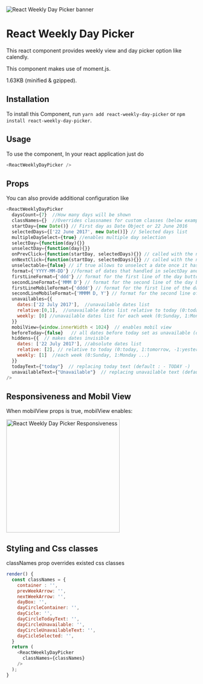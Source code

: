 <img src="https://raw.githubusercontent.com/hurkanyakay/react-weekly-day-picker/master/imgs/main.png" alt="React Weekly Day Picker banner" align="center" />

<br />

# React Weekly Day Picker

This react component provides weekly view and day picker option like calendly.

This component makes use of moment.js.

<span class="weight">1.63KB</span> (minified & gzipped).

## Installation

To install this Component, run `yarn add react-weekly-day-picker` or `npm install react-weekly-day-picker`.

## Usage

To use the component, In your react application just do

```javascript
<ReactWeeklyDayPicker />
```

## Props

You can also provide additional configuration like

```javascript
<ReactWeeklyDayPicker
  daysCount={7}  //How many days will be shown
  classNames={}  //Overrides classnames for custom classes (below example)
  startDay={new Date()} // First day as Date Object or 22 June 2016
  selectedDays={['22 June 2017', new Date()]} // Selected days list
  multipleDaySelect={true} //enables multiple day selection
  selectDay={function(day){}}
  unselectDay={function(day){}}
  onPrevClick={function(startDay, selectedDays){}} // called with the new startDay
  onNextClick={function(startDay, selectedDays){}} // called with the new startDay
  unselectable={false} // if true allows to unselect a date once it has been selected. Only works when multipleDaySelect={false}
  format={'YYYY-MM-DD'} //format of dates that handled in selectDay and unselectDay functions
  firstLineFormat={'ddd'} // format for the first line of the day button
  secondLineFormat={'MMM D'} // format for the second line of the day button
  firstLineMobileFormat={'dddd'} // format for the first line of the day button mobile
  secondLineMobileFormat={'MMMM D, Y'} // format for the second line of the day button mobile
  unavailables={{
    dates:['22 July 2017'],  //unavailable dates list
    relative:[0,1],  //unavailable dates list relative to today (0:today, 1:tomorrow, -1:yesterday)
    weekly: [0] //unavailable dates list for each week (0:Sunday, 1:Monday ...)
  }}
  mobilView={window.innerWidth < 1024}  // enables mobil view
  beforeToday={false}   // all dates before today set as unavailable (default:true)
  hiddens={{  // makes dates invisible
    dates: ['22 July 2017'], //absolute dates list
    relative: [2], // relative to today (0:today, 1:tomorrow, -1:yesterday)
    weekly: [1]  //each week (0:Sunday, 1:Monday ...)
  }}
  todayText={"today"}  // replacing today text (default : - TODAY -)
  unavailableText={"Unavailable"}  // replacing unavailable text (default: unavailable )
/>
```

## Responsiveness and Mobil View

When mobilView props is true, mobilView enables:

<img src="https://raw.githubusercontent.com/hurkanyakay/react-weekly-day-picker/master/imgs/smallScreen.png" alt="React Weekly Day Picker Responsiveness" width="300px" align="center" />

## Styling and Css classes

classNames prop overrides existed css classes

```javascript
render() {
  const classNames = {
    container : '',
    prevWeekArrow: '',
    nextWeekArrow: '',
    dayBox: '',
    dayCircleContainer: '',
    dayCicle: '',
    dayCircleTodayText: '',
    dayCircleUnavailable: '',
    dayCircleUnavailableText: '',
    dayCicleSelected: '',
  }
  return (
    <ReactWeeklyDayPicker
      classNames={classNames}
    />
  );
}
```
